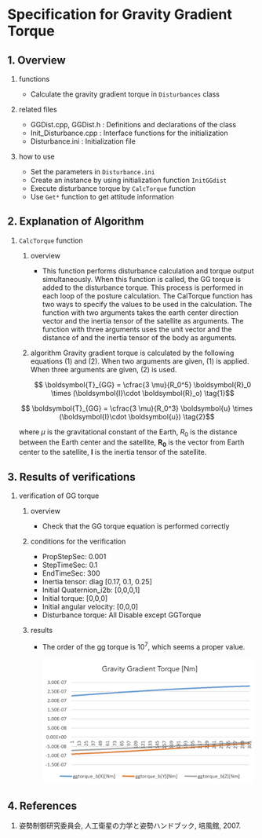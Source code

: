 # Specification for Gravity Gradient Torque

## 1.  Overview

1. functions
   
   - Calculate the gravity gradient torque in `Disturbances` class

2. related files
   
   - GGDist.cpp, GGDist.h : Definitions and declarations of the class
   - Init_Disturbance.cpp : Interface functions for the initialization
   - Disturbance.ini : Initialization file
3. how to use
   
   - Set the parameters in `Disturbance.ini`
   - Create an instance by using initialization function `InitGGdist`
   - Execute disturbance torque by `CalcTorque` function
   - Use `Get*` function to get attitude information
   
     

## 2. Explanation of Algorithm

1. `CalcTorque` function

   1. overview

      - This function performs disturbance calculation and torque output simultaneously. When this function is called, the GG torque is added to the disturbance torque. This process is performed in each loop of the posture calculation. The CalTorque function has two ways to specify the values ​​to be used in the calculation. The function with two arguments takes the earth center direction vector and the inertia tensor of the satellite as arguments. The function with three arguments uses the unit vector and the distance of and the inertia tensor of the body as arguments.

   2. algorithm
      Gravity gradient torque is calculated by the following equations (1) and (2). When two arguments are given, (1) is applied. When three arguments are given, (2) is used.

       ```math
         \boldsymbol{T}_{GG} = \cfrac{3 \mu}{R_0^5} \boldsymbol{R}_0 \times (\boldsymbol{I}\cdot \boldsymbol{R}_o)
         \tag{1}
        ```

     ```math
         \boldsymbol{T}_{GG} = \cfrac{3 \mu}{R_0^3} \boldsymbol{u} \times (\boldsymbol{I}\cdot \boldsymbol{u})
         \tag{2}
     ```

      where $`\mu`$ is the gravitational constant of the Earth, $`R_0`$ is the distance between the Earth center and the satellite, $`\boldsymbol{R_0}`$ is the vector from Earth center to the satellite, $`\boldsymbol{I}`$ is the inertia tensor of the satellite.

## 3. Results of verifications

1. verification of GG torque
   1. overview
      
      - Check that the GG torque equation is performed correctly

   2. conditions for the verification
      - PropStepSec: 0.001
      - StepTimeSec: 0.1
      - EndTimeSec: 300
      - Inertia tensor: diag [0.17, 0.1, 0.25]
      - Initial Quaternion_i2b: [0,0,0,1]
      - Initial torque: [0,0,0]
      - Initial angular velocity: [0,0,0]
      - Disturbance torque: All Disable except GGTorque

   3. results
      - The order of the gg torque is $`10^7`$, which seems a proper value.
      
         ![](./figs/test_ggtorque.png)

## 4. References

1. 姿勢制御研究委員会, 人工衛星の力学と姿勢ハンドブック, 培風館, 2007. 
